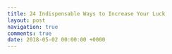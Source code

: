 ```yaml
---
title: 24 Indispensable Ways to Increase Your Luck
layout: post
navigation: true
comments: true
date: 2018-05-02 00:00:00 +0000
---
```


